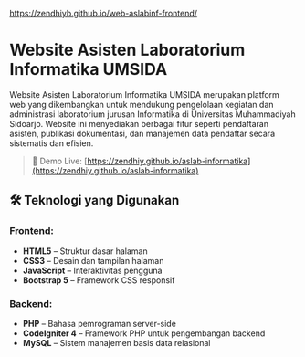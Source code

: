 https://zendhiyb.github.io/web-aslabinf-frontend/

# Website Asisten Laboratorium Informatika UMSIDA

Website Asisten Laboratorium Informatika UMSIDA merupakan platform web yang dikembangkan untuk mendukung pengelolaan kegiatan dan administrasi laboratorium jurusan Informatika di Universitas Muhammadiyah Sidoarjo. Website ini menyediakan berbagai fitur seperti pendaftaran asisten, publikasi dokumentasi, dan manajemen data pendaftar secara sistematis dan efisien.

> 🔗 Demo Live: [https://zendhiy.github.io/aslab-informatika](https://zendhiy.github.io/aslab-informatika)

## 🛠️ Teknologi yang Digunakan

### Frontend:
- **HTML5** – Struktur dasar halaman
- **CSS3** – Desain dan tampilan halaman
- **JavaScript** – Interaktivitas pengguna
- **Bootstrap 5** – Framework CSS responsif

### Backend:
- **PHP** – Bahasa pemrograman server-side
- **CodeIgniter 4** – Framework PHP untuk pengembangan backend
- **MySQL** – Sistem manajemen basis data relasional
